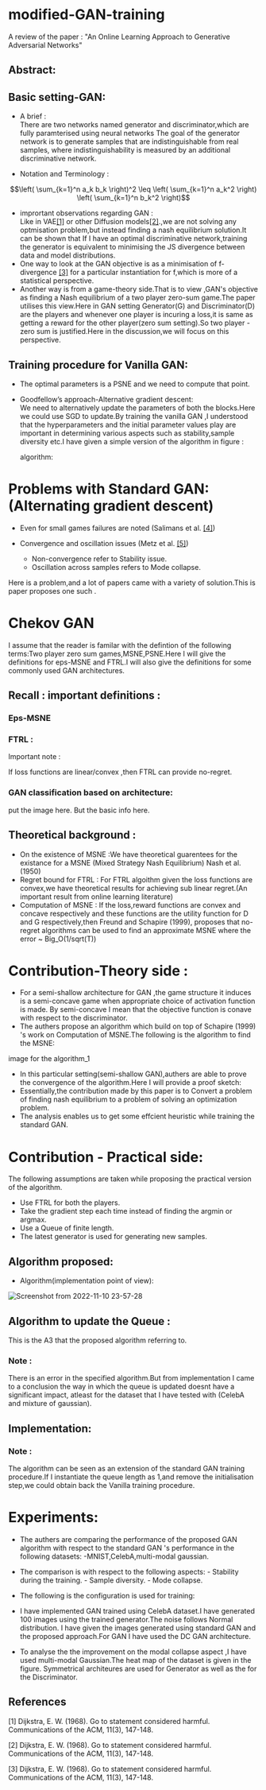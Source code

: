 # modified-GAN-training

A review of the paper : "An Online Learning Approach to Generative Adversarial Networks" <br />

## Abstract:



## Basic setting-GAN:

- A brief :<br />
There are two networks named generator and discriminator,which are fully paramterised using neural networks
The goal of the generator network is to generate samples that are indistinguishable from real samples, where indistinguishability is measured by an additional discriminative network. 

- Notation and Terminology : <br />

$$\left( \sum_{k=1}^n a_k b_k \right)^2 \leq \left( \sum_{k=1}^n a_k^2 \right) \left( \sum_{k=1}^n b_k^2 \right)$$

<!-- Let us denote the data distribution by $$\pdata(\x)$$ and the model distribution by $p_\u(\x)$. A probabilistic discriminator is denoted by $h_\v: \x \to [0;1]$ and a generator by $G_\u: \z \to \x$. The GAN objective is:
\begin{align}
\min_{\u} \max_{\v}M(\u,\v) &= \frac 12 \E_{\x \sim \pdata} \log h_\v(\x) + \frac 12 \E_{\z \sim p_\z} \log (1-h_\v(G_\u(\z)))~.
\label{eq:GAN_objective}
\end{align} -->



- imprortant observations regarding GAN : <br />
Like in VAE[[1]](#1) or other Diffusion models[[2]](#2).,we are not solving any optmisation problem,but instead finding a nash equilibrium solution.It can be shown that If I have an optimal discriminative network,training the generator is equivalent to minimising the JS divergence between data and model distributions. 
- One way to look at the GAN objective is as a minimisation of f-divergence [[3]](#3) for a particular instantiation for f,which is more of a statistical perspective.
- Another way is from a game-theory side.That is to view ,GAN's objective as finding a Nash equilibrium of a two player zero-sum game.The paper utilises this view.Here in GAN setting  Generator(G)  and Discriminator(D) are the players and whenever one player is incuring a loss,it is same as getting a reward for the other player(zero sum setting).So two player -zero sum is justified.Here in the discussion,we will focus on this perspective. <br />

## Training procedure for Vanilla GAN: <br />

- The optimal parameters is a PSNE and we need to compute that point. <br />
- Goodfellow’s approach-Alternative gradient descent: <br />
  We need to alternatively update the parameters of both the blocks.Here we could use SGD to update.By training the vanilla GAN ,I understood that the hyperparameters and the initial parameter values play are important in determining various aspects such as stability,sample diversity etc.I have given a simple version of the algorithm in figure :<br />

  algorithm: <br />

# Problems with Standard GAN:(Alternating gradient descent) <br />

- Even for small games failures are noted (Salimans et al. [[4]](#4)) <br />   

- Convergence and oscillation issues (Metz et al. [[5]](#5)) <br />

    *  Non-convergence refer to Stability issue.<br />
    *  Oscillation across samples refers to Mode collapse.<br />


Here is a problem,and a lot of papers came with a variety of solution.This is paper proposes one such .<br />

# Chekov GAN

I assume that the reader is familar with the defintion of the following terms:Two player zero sum games,MSNE,PSNE.Here I will give the definitions for eps-MSNE and FTRL.I will also give the definitions for some commonly used GAN architectures.<br />

## Recall : important definitions :<br />

### Eps-MSNE <br />


### FTRL : <br />



Important note : <br />

If loss functions are linear/convex ,then FTRL can provide no-regret. 


### GAN classification based on architecture:

put the image here.
But the basic info here.

## Theoretical background :

- On the existence of MSNE :We have theoretical guarentees for the existance for a MSNE (Mixed Strategy Nash Equilibrium) Nash et al.(1950) <br />
- Regret bound for FTRL : For FTRL algoithm given the loss functions are convex,we have theoretical results for achieving sub linear regret.(An important result from online learning literature)<br />
- Computation of MSNE : If the loss,reward functions are convex and concave respectively and these functions are the utility function for D and G respectively,then Freund and Schapire (1999), proposes that no-regret algorithms can be used to find an approximate MSNE where the error ~ Big_O(1/sqrt(T))<br />

# Contribution-Theory side :

- For a semi-shallow architecture for GAN ,the game structure it induces is a semi-concave game when appropriate choice of activation function is made. By semi-concave I mean that the objective function is conave with respect to the discriminator.
- The authers propose an algorithm which build on top of Schapire (1999) 's work on Computation of MSNE.The following is the algorithm to find the MSNE:<br />
 
 image for the algorithm_1

- In this particular setting(semi-shallow GAN),authers are able to prove the convergence of the algorithm.Here I will provide a proof sketch: <br />
- Essentially,the contribution made by this paper is to Convert a problem of finding nash equilibrium to a problem of solving an optimization problem.<br />
- The analysis enables us to get some effcient heuristic while training the standard GAN.<br />

# Contribution - Practical side:

The following assumptions are taken while proposing the practical version of the algorithm.<br />

- Use FTRL for both the players.<br />
- Take the gradient step each time instead of finding the argmin or argmax.<br />
- Use a Queue of finite length.<br />
- The latest generator is used for generating new samples.<br />

## Algorithm proposed: <br />

- Algorithm(implementation point of view): <br />

![Screenshot from 2022-11-10 23-57-28](https://user-images.githubusercontent.com/113635391/201581232-a8162235-aa9d-407e-ae4d-1d1d301b1bef.png)


## Algorithm to update the Queue : <br />

This is the A3 that the proposed algorithm referring to.





### Note : <br />

There is an error in the specified algorithm.But from implementation I came to a conclusion the way in which the queue is updated doesnt have a significant impact, atleast for the dataset that I have tested with (CelebA and mixture of gaussian).

## Implementation: <br />

### Note : <br />

The algorithm can be seen as an extension of the standard GAN training procedure.If I instantiate the queue length as 1,and remove the initialisation step,we could obtain back the Vanilla training procedure.



# Experiments:
- The authers are comparing the performance of the proposed GAN algorithm with respect to the standard GAN 's performance in the following datasets:
        -MNIST,CelebA,multi-modal gaussian.
- The comparison is with respect to the following aspects:
        - Stability during the training.
        - Sample diversity.
        - Mode collapse.
- The following is the configuration is used for training:



- I have implemented GAN trained using CelebA dataset.I have generated 100 images using the trained generator.The noise follows Normal distribution. I have given the images generated using standard GAN and the proposed approach.For GAN I have used the DC GAN architecture. 

- To analyse the the improvement on the modal collapse aspect ,I have used multi-modal Gaussian.The heat map of the dataset is given in the figure. Symmetrical architeures are used for Generator as well as the for the Discriminator.






## References
<a id="1">[1]</a> 
Dijkstra, E. W. (1968). 
Go to statement considered harmful. 
Communications of the ACM, 11(3), 147-148.

<a id="2">[2]</a> 
Dijkstra, E. W. (1968). 
Go to statement considered harmful. 
Communications of the ACM, 11(3), 147-148.

<a id="3">[3]</a> 
Dijkstra, E. W. (1968). 
Go to statement considered harmful. 
Communications of the ACM, 11(3), 147-148.






<!-- # Plan:
- Implement the algorithm and comapre it's performance with the standard GAN in terms of:
    - stability
    - sample diversity
    - mode collapse

    (Since the original architecture is not available in the paper.I'm not sure to what extend I could replicate) -->





